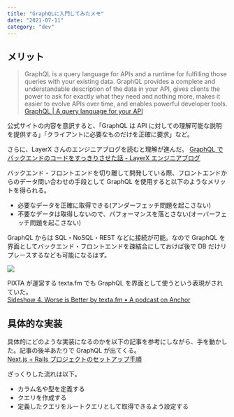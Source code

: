 ```yaml
---
title: "GraphQLに入門してみたメモ"
date: "2021-07-11"
category: "dev"
---
```


## メリット

> GraphQL is a query language for APIs and a runtime for fulfilling those queries with your existing data. GraphQL provides a complete and understandable description of the data in your API, gives clients the power to ask for exactly what they need and nothing more, makes it easier to evolve APIs over time, and enables powerful developer tools.  
> [GraphQL | A query language for your API](https://graphql.org/)

公式サイトの内容を意訳すると、「GraphQL は API に対しての理解可能な説明を提供する」「クライアントに必要なものだけを正確に要求」など。

さらに、LayerX さんのエンジニアブログを読むと理解が進んだ。
[GraphQL でバックエンドのコードをすっきりさせた話 - LayerX エンジニアブログ](https://tech.layerx.co.jp/entry/2021/04/12/121427)

バックエンド・フロントエンドを切り離して開発している際、フロントエンドからのデータ問い合わせの手段として GraphQL を使用すると以下のようなメリットを得られる。

- 必要なデータを正確に取得できる(アンダーフェッチ問題を起こさない)
- 不要なデータは取得しないので、パフォーマンスを落とさない(オーバーフェッチ問題を起こさない)

GraphQL からは SQL・NoSQL・REST などに接続が可能。なので GraphQL を界面としてバックエンド・フロントエンドを疎結合にしておけば後で DB だけリプレースするなども可能になるはず。

![](https://camo.qiitausercontent.com/233a8d1c741735932d52ebc06292db33a464a939/68747470733a2f2f71696974612d696d6167652d73746f72652e73332e616d617a6f6e6177732e636f6d2f302f3130383736312f33656532323234622d636639362d613636342d616531392d6264313139393864316266612e706e67)

PIXTA が運営する texta.fm でも GraphQL を界面として使うという表現がされていた。  
[Sideshow 4. Worse is Better by texta.fm • A podcast on Anchor](https://anchor.fm/textafm/episodes/Sideshow-4--Worse-is-Better-eqsi31)

## 具体的な実装

具体的にどのような実装になるのかを以下の記事を参考にしながら、手を動かした。記事の後半あたりで GraphQL が出てくる。  
[Next.js + Rails プロジェクトのセットアップ手順](https://zenn.dev/kei178/articles/43172ba33eece4)

ざっくりした流れは以下。

- カラム名や型を定義する
- クエリを作成する
- 定義したクエリをルートクエリとして取得できるよう設定する
